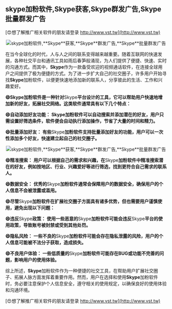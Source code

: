 ## **skype加粉软件,**Skype**获客,**Skype**群发广告,**Skype**批量群发广告**

[😍想了解推广相关软件的朋友请登录 http://www.vst.tw](http://www.vst.tw)

 <center><img src="https://vst.tw/MP4/tuiguang/png/1.png" alt="skype加粉软件,**Skype**获客,**Skype**群发广告,**Skype**批量群发广告"></center>

在当今全球化的时代，人与人之间的联系变得越来越重要。随着互联网的快速发展，各种社交平台和通讯工具如雨后春笋般涌现，为人们提供了便捷、快速、实时的沟通方式。而其中，**Skype**作为一款备受欢迎的视频通话软件，在连接全球用户之间提供了极为便捷的方式。为了进一步扩大自己的社交圈子，许多用户开始寻找**Skype**加粉软件，以便更快速地添加新的联系人，分享彼此的生活、工作和兴趣爱好。

**😄**Skype**加粉软件是一种针对**Skype**平台设计的工具，它可以帮助用户快速地增加新的好友，拓展社交网络。这类软件通常具有以下几个特点：**

**😄自动添加好友功能： **Skype**加粉软件可以自动搜索并添加潜在的好友，用户只需设置好筛选条件，软件便会自动执行添加操作，节省了大量的时间和精力。**

**😄批量添加好友： 有些**Skype**加粉软件支持批量添加好友的功能，用户可以一次性添加多个好友，快速建立起自己的社交圈子。**

 <center><img src="https://vst.tw/MP4/tuiguang/png/1.png" alt="skype加粉软件,**Skype**获客,**Skype**群发广告,**Skype**批量群发广告"></center>

**😄精准搜索： 用户可以根据自己的需求和兴趣，在**Skype**加粉软件中精准搜索潜在的好友，例如按地区、行业、兴趣爱好等进行筛选，找到更符合自己需求的联系人。**

**😄数据安全： 优秀的**Skype**加粉软件通常会保障用户的数据安全，确保用户的个人信息不会被泄露或滥用。**

**😄尽管**Skype**加粉软件在扩展社交圈子方面具有诸多优势，但也需要用户谨慎使用，避免出现以下问题：**

**😄违反**Skype**政策： 使用一些恶意的**Skype**加粉软件可能会违反**Skype**平台的使用政策，导致账号被封禁或受到其他处罚。**

**😄隐私风险： 一些不良的**Skype**加粉软件可能会存在隐私泄露的风险，用户的个人信息可能被不法分子获取，造成损失。**

**😄不良用户体验： 一些低质量的**Skype**加粉软件可能存在BUG或功能不完善的问题，影响用户的使用体验。**

综上所述，**Skype**加粉软件作为一种便捷的社交工具，在帮助用户扩展社交圈子、拓展人脉方面发挥着重要作用。然而，用户在选择和使用**Skype**加粉软件时，务必要注意保护个人信息安全，遵守相关的使用规定，以确保良好的使用体验和沟通环境。

[😍想了解推广相关软件的朋友请登录 http://www.vst.tw](http://www.vst.tw)



